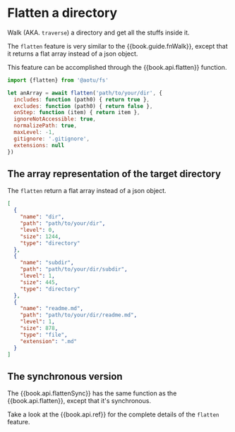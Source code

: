 # Flatten a directory

Walk (AKA. `traverse`) a directory and get all the stuffs inside it.

The `flatten` feature is very similar to the {{book.guide.fnWalk}}, except that it returns a flat array instead of a json object.

This feature can be accomplished through the {{book.api.flatten}} function.

```js
import {flatten} from '@aotu/fs'

let anArray = await flatten('path/to/your/dir', {
  includes: function (path0) { return true },
  excludes: function (path0) { return false },
  onStep: function (item) { return item },
  ignoreNotAccessible: true,
  normalizePath: true,
  maxLevel: -1,
  gitignore: '.gitignore',
  extensions: null
})

```

## The array representation of the target directory

The `flatten` return a flat array instead of a json object.

```json
[
  {
    "name": "dir",
    "path": "path/to/your/dir",
    "level": 0,
    "size": 1244,
    "type": "directory"
  },
  {
    "name": "subdir",
    "path": "path/to/your/dir/subdir",
    "level": 1,
    "size": 445,
    "type": "directory"
  },
  {
    "name": "readme.md",
    "path": "path/to/your/dir/readme.md",
    "level": 1,
    "size": 878,
    "type": "file",
    "extension": ".md"
  }
]
```


## The synchronous version

The {{book.api.flattenSync}} has the same function as the {{book.api.flatten}}, except that it's synchronous.

Take a look at the {{book.api.ref}} for the complete details of the `flatten` feature.
